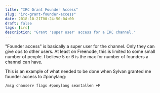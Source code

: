 ```yaml
---
title: "IRC Grant Founder Access"
slug: "irc-grant-founder-access"
date: 2018-10-21T00:24:50-04:00
draft: false
tags: [irc]
description: "Grant 'super user' access for a IRC channel."
---
```

"Founder access" is basically a super user for the channel. Only they can give ops to other users. At least on Freenode, this is limited to some small number of people. I believe 5 or 6 is the max for number of founders a channel can have.

This is an example of what needed to be done when Sylvan granted me founder access to #ponylang:

`/msg chanserv flags #ponylang seantallen +F`

